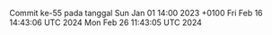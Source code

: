 Commit ke-55 pada tanggal Sun Jan 01 14:00 2023 +0100
Fri Feb 16 14:43:06 UTC 2024
Mon Feb 26 11:43:05 UTC 2024
